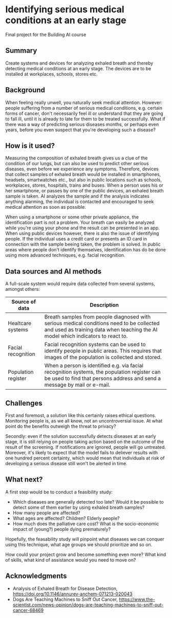 # Identifying serious medical conditions at an early stage

Final project for the Building AI course

## Summary

Create systems and devices for analyzing exhaled breath and thereby detecting medical conditions at an early stage. The devices are to be installed at workplaces, schools, stores etc.

## Background

When feeling really unwell, you naturally seek medical attention. However: people suffering from a number of serious medical conditions, e.g. certain forms of cancer, don't necessarily feel ill or understand that they are going to fall ill, until it is already to late for them to be treated successfully. What if there was a way of predicting serious diseases months, or perhaps even years, before you even suspect that you're developing such a disease?

## How is it used?

Measuring the composition of exhaled breath gives us a clue of the condition of our lungs, but can also be used to predict other serious diseases, even before we experience any symptoms. Therefore, devices that collect samples of exhaled breath would be installed in smartphones, headsets, smartwatches etc., but also in public locations such as schools, workplaces, stores, hospitals, trains and buses. When a person uses his or her smartphone, or passes by one of the public devices, an exhaled breath sample is taken. AI analyzes the sample and if the analysis indicates anything alarming, the individual is contacted and encouraged to seek medical attention as soon as possible.

When using a smartphone or some other private appliance, the identification part is not a problem. Your breath can easily be analyzed while you're using your phone and the result can be presented in an app. When using public devices however, there is also the issue of identifying people. If the individual uses a credit card or presents an ID card in connection with the sample beeing taken, the problem is solved. In public areas where people don't identify themselves, identification has do be done using more advanced techniques, e.g. facial recognition. 

## Data sources and AI methods

A full-scale system would require data collected from several systems, amongst others:

| Source of data              | Description |
| ------------------------------ | ----------- |
| Healtcare systems         | Breath samples from people diagnosed with serious medical conditions need to be collected and used as training data when teaching the AI model which indicators to react to.|
| Facial recognition   | Facial recognition systems can be used to identify people in public areas. This requires that images of the population is collected and stored.  ||
| Population register   | When a person is identified e.g. via facial recognition systems, the population register can be used to find that persons address and send a message by mail or e-mail.       |

## Challenges

First and foremost, a solution like this certainly raises ethical questions. Monitoring people is, as we all know, not an uncontroversial issue. At what point do the benefits outweigh the threat to privacy?

Secondly: even if the solution successfully detects diseases at an early stage, it is still relying on people taking action based on the outcome of the result of the screening. If notifications are ignored, people will go untreated. Moreover, it's likely to expect that the model fails to deliever results with one hundred percent certainty, which would mean that individuals at risk of developing a serious disease still won't be alerted in time. 

## What next?

A first step would be to conduct a feasibility study:
* Which diseases are generally detected too late? Would it be possible to detect some of them earlier by using exhaled breath samples?
* How many people are affected?
* What ages are affected? Children? Elderly people?
* How much does the palliative care cost? What is the socio-economic impact of (young?) people dying prematurely?

Hopefully, the feasability study will pinpoint what diseases we can conquer using this technique, what age groups we should prioritize and so on. 

How could your project grow and become something even more? What kind of skills, what kind of assistance would you  need to move on? 


## Acknowledgments

* Analysis of Exhaled Breath for Disease Detection, https://doi.org/10.1146/annurev-anchem-071213-020043
* Dogs Are Teaching Machines to Sniff Out Cancer, https://www.the-scientist.com/news-opinion/dogs-are-teaching-machines-to-sniff-out-cancer-68469


